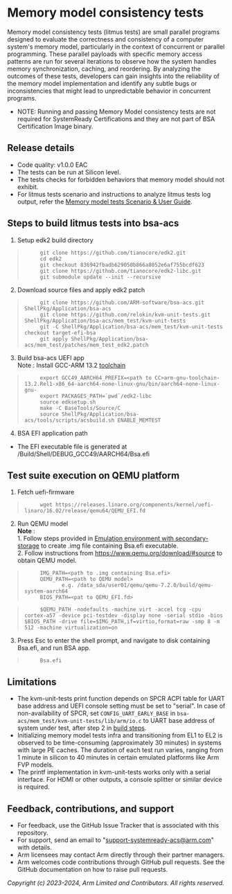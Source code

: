 # Memory model consistency tests
Memory model consistency tests (litmus tests) are small parallel programs designed to evaluate the correctness and
consistency of a computer system's memory model, particularly in the context of concurrent or parallel programming.
These parallel payloads with specific memory access patterns are run for several iterations to observe how the system
handles memory synchronization, caching, and reordering. By analyzing the outcomes of these tests, developers can gain
insights into the reliability of the memory model implementation and identify any subtle bugs or inconsistencies that
might lead to unpredictable behavior in concurrent programs.

 - NOTE: Running and passing Memory Model consistency tests are not required for SystemReady Certifications and they are not part of BSA Certification Image binary.

## Release details
 - Code quality: v1.0.0 EAC
 - The tests can be run at Silicon level.
 - The tests checks for forbidden behaviors that memory model should not exhibit.
 - For litmus tests scenario and instructions to analyze litmus tests log output, refer the [Memory model tests Scenario & User Guide](../mem_test/memory_model_tests_scenario_user_guide.rst).

## Steps to build litmus tests into bsa-acs
1. Setup edk2 build directory
>          git clone https://github.com/tianocore/edk2.git
>          cd edk2
>          git checkout 836942fbadb629050b866a8052e6af755bcdf623
>          git clone https://github.com/tianocore/edk2-libc.git
>          git submodule update --init --recursive

2. Download source files and apply edk2 patch
>          git clone https://github.com/ARM-software/bsa-acs.git ShellPkg/Application/bsa-acs
>          git clone https://github.com/relokin/kvm-unit-tests.git ShellPkg/Application/bsa-acs/mem_test/kvm-unit-tests
>          git -C ShellPkg/Application/bsa-acs/mem_test/kvm-unit-tests checkout target-efi-bsa
>          git apply ShellPkg/Application/bsa-acs/mem_test/patches/mem_test_edk2.patch

3. Build bsa-acs UEFI app <br>
Note :  Install GCC-ARM 13.2 [toolchain](https://developer.arm.com/downloads/-/arm-gnu-toolchain-downloads)
>          export GCC49_AARCH64_PREFIX=<path to CC>arm-gnu-toolchain-13.2.Rel1-x86_64-aarch64-none-linux-gnu/bin/aarch64-none-linux-gnu-
>          export PACKAGES_PATH=`pwd`/edk2-libc
>          source edksetup.sh
>          make -C BaseTools/Source/C
>          source ShellPkg/Application/bsa-acs/tools/scripts/acsbuild.sh ENABLE_MEMTEST

4. BSA EFI application path
- The EFI executable file is generated at <edk2-path>/Build/Shell/DEBUG_GCC49/AARCH64/Bsa.efi

## Test suite execution on QEMU platform
1. Fetch uefi-firmware
>          wget https://releases.linaro.org/components/kernel/uefi-linaro/16.02/release/qemu64/QEMU_EFI.fd

2. Run QEMU model <br>
**Note** : <br> 1. Follow steps provided in [Emulation environment with secondary-storage](../README.md#22-emulation-environment-with-secondary-storage) to create .img file containing Bsa.efi executable. <br> 2. Follow instructions from https://www.qemu.org/download/#source to obtain QEMU model.

>          IMG_PATH=<path to .img containing Bsa.efi>
>          QEMU_PATH=<path to QEMU model>
>                 e.g. /data_sda/user01/qemu/qemu-7.2.0/build/qemu-system-aarch64
>          BIOS_PATH=<pat to QEMU_EFI.fd>

>          $QEMU_PATH -nodefaults -machine virt -accel tcg -cpu cortex-a57 -device pci-testdev -display none -serial stdio -bios $BIOS_PATH -drive file=$IMG_PATH,if=virtio,format=raw -smp 8 -m 512 -machine virtualization=on

3. Press Esc to enter the shell prompt, and navigate to disk containing Bsa.efi, and run BSA app.
>          Bsa.efi

## Limitations
 - The kvm-unit-tests print function depends on SPCR ACPI table for UART base address and UEFI console setting must be set to "serial". In case of non-availability of SPCR,
   set `CONFIG_UART_EARLY_BASE` in `bsa-acs/mem_test/kvm-unit-tests/lib/arm/io.c` to UART base address of system under test, after step 2 in [build steps](#steps-to-build-litmus-tests-into-bsa-acs).
 - Initializing memory model tests infra and transitioning from EL1 to EL2 is observed to be time-consuming (approximately 30 minutes) in systems with large PE caches. The duration of each test run varies, ranging from 1 minute in silicon to 40 minutes in certain emulated platforms like Arm FVP models.
 - The printf implementation in kvm-unit-tests works only with a serial interface. For HDMI or other outputs, a console splitter or similar device is required.

## Feedback, contributions, and support

 - For feedback, use the GitHub Issue Tracker that is associated with this repository.
 - For support, send an email to "support-systemready-acs@arm.com" with details.
 - Arm licensees may contact Arm directly through their partner managers.
 - Arm welcomes code contributions through GitHub pull requests. See the GitHub documentation on how to raise pull requests.

*Copyright (c) 2023-2024, Arm Limited and Contributors. All rights reserved.*
